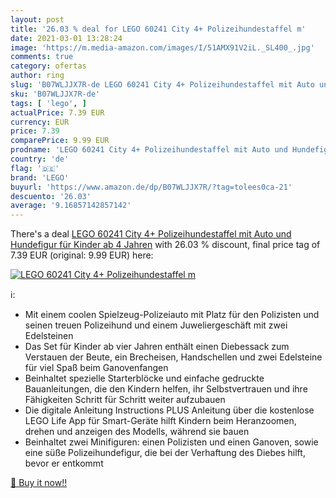 ```yaml
---
layout: post
title: '26.03 % deal for LEGO 60241 City 4+ Polizeihundestaffel m'
date: 2021-03-01 13:28:24
image: 'https://m.media-amazon.com/images/I/51AMX91V2iL._SL400_.jpg'
comments: true
category: ofertas
author: ring
slug: 'B07WLJJX7R-de LEGO 60241 City 4+ Polizeihundestaffel mit Auto und...'
sku: 'B07WLJJX7R-de'
tags: [ 'lego', ]
actualPrice: 7.39 EUR
currency: EUR
price: 7.39
comparePrice: 9.99 EUR
prodname: 'LEGO 60241 City 4+ Polizeihundestaffel mit Auto und Hundefigur für Kinder ab 4 Jahren'
country: 'de'
flag: '🇩🇪'
brand: 'LEGO'
buyurl: 'https://www.amazon.de/dp/B07WLJJX7R/?tag=tolees0ca-21'
descuento: '26.03'
average: '9.16857142857142'
---
```


There's a deal [LEGO 60241 City 4+ Polizeihundestaffel mit Auto und Hundefigur für Kinder ab 4 Jahren](https://www.amazon.de/dp/B07WLJJX7R/?tag=tolees0ca-21)  with  26.03 % discount, final price tag of  7.39 EUR (original: 9.99 EUR) here:

[![LEGO 60241 City 4+ Polizeihundestaffel m](https://m.media-amazon.com/images/I/51AMX91V2iL._SL400_.jpg)](https://www.amazon.de/dp/B07WLJJX7R/?tag=tolees0ca-21)

ℹ️:

- Mit einem coolen Spielzeug-Polizeiauto mit Platz für den Polizisten und seinen treuen Polizeihund und einem Juweliergeschäft mit zwei Edelsteinen
- Das Set für Kinder ab vier Jahren enthält einen Diebessack zum Verstauen der Beute, ein Brecheisen, Handschellen und zwei Edelsteine für viel Spaß beim Ganovenfangen
- Beinhaltet spezielle Starterblöcke und einfache gedruckte Bauanleitungen, die den Kindern helfen, ihr Selbstvertrauen und ihre Fähigkeiten Schritt für Schritt weiter aufzubauen
- Die digitale Anleitung Instructions PLUS Anleitung über die kostenlose LEGO Life App für Smart-Geräte hilft Kindern beim Heranzoomen, drehen und anzeigen des Modells, während sie bauen
- Beinhaltet zwei Minifiguren: einen Polizisten und einen Ganoven, sowie eine süße Polizeihundefigur, die bei der Verhaftung des Diebes hilft, bevor er entkommt

[🛒 Buy it now!!](https://www.amazon.de/dp/B07WLJJX7R/?tag=tolees0ca-21)
